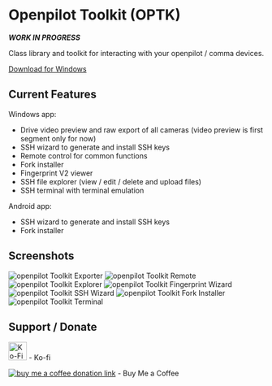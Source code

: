 # Openpilot Toolkit (OPTK)

***WORK IN PROGRESS***

Class library and toolkit for interacting with your openpilot / comma devices.

<a href='https://archive.org/download/openpilot-toolkit.-7z/OpenpilotToolkit.7z' target='_blank'>Download for Windows</a>

Current Features
------

Windows app:
- Drive video preview and raw export of all cameras (video preview is first segment only for now)
- SSH wizard to generate and install SSH keys
- Remote control for common functions
- Fork installer
- Fingerprint V2 viewer
- SSH file explorer (view / edit / delete and upload files)
- SSH terminal with terminal emulation

Android app:
- SSH wizard to generate and install SSH keys
- Fork installer

Screenshots
------

![openpilot Toolkit Exporter](https://web.archive.org/web/20221030164516if_/https://i.imgur.com/GAG527Q.png)
![openpilot Toolkit Remote](https://web.archive.org/web/20221030164633if_/https://i.imgur.com/eog5Bhp.png)
![openpilot Toolkit Explorer](https://web.archive.org/web/20221030164759if_/https://i.imgur.com/DkBxWfU.png)
![openpilot Toolkit Fingerprint Wizard](https://web.archive.org/web/20221030164919if_/https://i.imgur.com/Nq1dW2k.png)
![openpilot Toolkit SSH Wizard](https://web.archive.org/web/20221030165025if_/https://i.imgur.com/9nQLkxy.png)
![openpilot Toolkit Fork Installer](https://web.archive.org/web/20221030165141if_/https://i.imgur.com/Qp5pQlK.png)
![openpilot Toolkit Terminal](https://web.archive.org/web/20221030165237if_/https://i.imgur.com/3MVi4b9.png)

Support / Donate
------

<a href='https://ko-fi.com/M4M55991G' target='_blank'><img alt="Ko-Fi donation link" height='36' style='border:0px;height:36px;' src='https://cdn.ko-fi.com/cdn/kofi1.png?v=2' border='0' alt='Buy Me a Coffee at ko-fi.com' /></a> - Ko-fi

<a href="https://www.buymeacoffee.com/spektor56"><img alt="buy me a coffee donation link" src="https://img.buymeacoffee.com/button-api/?text=Buy me a coffee&emoji=&slug=spektor56&button_colour=5F7FFF&font_colour=ffffff&font_family=Cookie&outline_colour=000000&coffee_colour=FFDD00"></a> - Buy Me a Coffee
